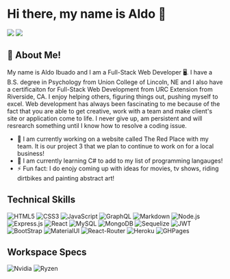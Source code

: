 # Hi there, my name is Aldo 👋

<a href="mailto:aldo.ibuado@gmail.com?"><img src="https://img.shields.io/badge/gmail-%23DD0031.svg?&style=for-the-badge&logo=gmail&logoColor=white"/></a>
<a href="https://www.linkedin.com/in/aldo-ibuado/"><img src="https://img.shields.io/badge/linkedin-%230077B5.svg?style=for-the-badge&logo=linkedin&logoColor=white"/></a>

## :rocket: About Me!

My name is Aldo Ibuado and I am a Full-Stack Web Developer :desktop_computer:. I have a B.S. degree in Psychology from Union College of Lincoln, NE and I also have a certificaiton for Full-Stack Web Development from URC Extension from Riverside, CA. I enjoy helping others, figuring things out, pushing myself to excel. Web development has always been fascinating to me because of the fact that you are able to get creative, work with a team and make client's site or application come to life. I never give up, am persistent and will resrearch something until I know how to resolve a coding issue. 

- 🔭 I am currently working on a website called The Red Place with my team. It is our project 3 that we plan to continue to work on for a local business!
- 🌱 I am currently learning C# to add to my list of programming langauges!
- ⚡ Fun fact: I do enojy coming up with ideas for movies, tv shows, riding dirtbikes and painting abstract art!

## Technical Skills

![HTML5](https://img.shields.io/badge/html5-%23E34F26.svg?style=for-the-badge&logo=html5&logoColor=white)
![CSS3](https://img.shields.io/badge/css3-%231572B6.svg?style=for-the-badge&logo=css3&logoColor=white)
![JavaScript](https://img.shields.io/badge/javascript-%23323330.svg?style=for-the-badge&logo=javascript&logoColor=%23F7DF1E)
![GraphQL](https://img.shields.io/badge/-GraphQL-E10098?style=for-the-badge&logo=graphql&logoColor=white)
![Markdown](https://img.shields.io/badge/markdown-%23000000.svg?style=for-the-badge&logo=markdown&logoColor=white)
![Node.js](https://img.shields.io/badge/Node.js-43853D?style=for-the-badge&logo=node.js&logoColor=white)
![Express.js](https://img.shields.io/badge/Express.js-404D59?style=for-the-badge)
![React](https://img.shields.io/badge/React-20232A?style=for-the-badge&logo=react&logoColor=61DAFB)
![MySQL](https://img.shields.io/badge/MySQL-00000F?style=for-the-badge&logo=mysql&logoColor=white)
![MongoDB](https://img.shields.io/badge/MongoDB-4EA94B?style=for-the-badge&logo=mongodb&logoColor=white)
![Sequelize](https://img.shields.io/badge/sequelize-323330?style=for-the-badge&logo=sequelize&logoColor=blue)
![JWT](https://img.shields.io/badge/json%20web%20tokens-323330?style=for-the-badge&logo=json-web-tokens&logoColor=pink)
![BootStrap](https://img.shields.io/badge/Bootstrap-563D7C?style=for-the-badge&logo=bootstrap&logoColor=white)
![MaterialUI](https://img.shields.io/badge/Material--UI-0081CB?style=for-the-badge&logo=material-ui&logoColor=white)
![React-Router](https://img.shields.io/badge/React_Router-CA4245?style=for-the-badge&logo=react-router&logoColor=white)
![Heroku](https://img.shields.io/badge/Heroku-430098?style=for-the-badge&logo=heroku&logoColor=white)
![GHPages](https://img.shields.io/badge/github%20pages-121013?style=for-the-badge&logo=github&logoColor=white)

## Workspace Specs

![Nvidia](https://img.shields.io/badge/NVIDIA-GTX1650Super-76B900?style=for-the-badge&logo=nvidia&logoColor=white)
![Ryzen](https://img.shields.io/badge/AMD%20Ryzen_7_3700X-ED1C24?style=for-the-badge&logo=amd&logoColor=white)
